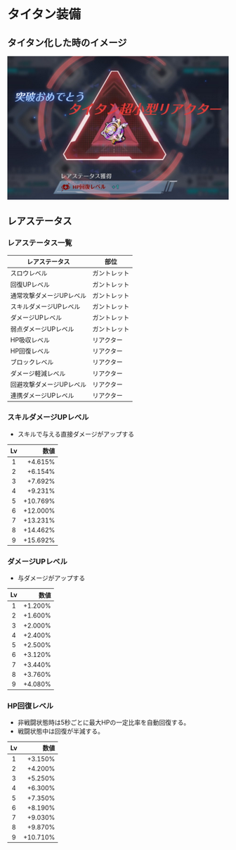 # タイタン装備

## タイタン化した時のイメージ
![img](img/equipmentaugmentation_img001.png)

## レアステータス
### レアステータス一覧
| レアステータス | 部位 |
| --- | --- |
| スロウレベル | ガントレット |
| 回復UPレベル | ガントレット |
| 通常攻撃ダメージUPレベル | ガントレット |
| スキルダメージUPレベル | ガントレット |
| ダメージUPレベル | ガントレット |
| 弱点ダメージUPレベル | ガントレット |
| HP吸収レベル | リアクター |
| HP回復レベル | リアクター |
| ブロックレベル | リアクター |
| ダメージ軽減レベル | リアクター |
| 回避攻撃ダメージUPレベル | リアクター |
| 連携ダメージUPレベル | リアクター |


### スキルダメージUPレベル
* スキルで与える直接ダメージがアップする

| Lv | 数値 |
| :--: | ---: |
| 1 | +4.615% |
| 2 | +6.154% |
| 3 | +7.692% |
| 4 | +9.231% |
| 5 | +10.769% |
| 6 | +12.000% |
| 7 | +13.231% |
| 8 | +14.462% |
| 9 | +15.692% |

### ダメージUPレベル
* 与ダメージがアップする

| Lv | 数値 |
| :--: | ---: |
| 1 | +1.200% |
| 2 | +1.600% |
| 3 | +2.000% |
| 4 | +2.400% |
| 5 | +2.500% |
| 6 | +3.120% |
| 7 | +3.440% |
| 8 | +3.760% |
| 9 | +4.080% |

### HP回復レベル
* 非戦闘状態時は5秒ごとに最大HPの一定比率を自動回復する。
* 戦闘状態中は回復が半減する。

| Lv | 数値 |
| :--: | ---: |
| 1 | +3.150% |
| 2 | +4.200% |
| 3 | +5.250% |
| 4 | +6.300% |
| 5 | +7.350% |
| 6 | +8.190% |
| 7 | +9.030% |
| 8 | +9.870% |
| 9 | +10.710% |
